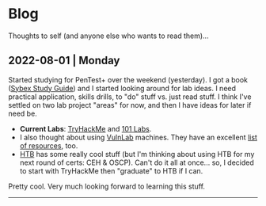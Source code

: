 # Blog
Thoughts to self (and anyone else who wants to read them)...

## 2022-08-01 | Monday

Started studying for PenTest+ over the weekend (yesterday). I got a book ([Sybex Study Guide](https://www.amazon.com/CompTIA-PenTest-Study-Guide-PT0-002/dp/1119823811/ref=sr_1_1)) and I started looking around for lab ideas. I need practical application, skills drills, to "do" stuff vs. just read stuff. I think I've settled on two lab project "areas" for now, and then I have ideas for later if need be. 
- **Current Labs**: [TryHackMe](https://www.tryhackme.com/path/outline/pentestplus) and [101 Labs](https://www.amazon.com/101-Labs-CompTIA-PenTest-Hands/dp/1916871216/ref=sr_1_1).
- I also thought about using [VulnLab](https://www.vulnhub.com/) machines. They have an excellent [list of resources](https://www.vulnhub.com/resources/), too.
- [HTB](https://www.hackthebox.com/blog/how-to-become-a-pentester) has some really cool stuff (but I'm thinking about using HTB for my next round of certs: CEH & OSCP). Can't do it all at once... so, I decided to start with TryHackMe then "graduate" to HTB if I can.

Pretty cool. Very much looking forward to learning this stuff.

----

